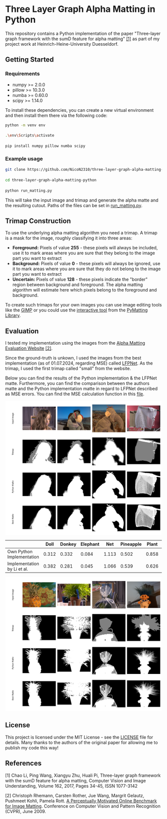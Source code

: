 # Three Layer Graph Alpha Matting in Python

This repository contains a Python implementation of the paper "Three-layer graph framework with the sumD feature for alpha matting" [[1]](#1) as part of my project work at Heinrich-Heine-University Duesseldorf.

## Getting Started

### Requirements

* numpy  >= 2.0.0
* pillow >= 10.3.0
* numba  >= 0.60.0
* scipy  >= 1.14.0

To install these dependencies, you can create a new virtual environment and then install them there via the following code:

```bash
python -m venv env

.\env\Scripts\activate

pip install numpy pillow numba scipy
```

### Example usage

```bash
git clone https://github.com/NicoN2310/three-layer-graph-alpha-matting-python

cd three-layer-graph-alpha-matting-python

python run_matting.py
```

This will take the input image and trimap and generate the alpha matte and the resulting cutout. Paths of the files can be set in [run_matting.py](run_matting.py).

## Trimap Construction

To use the underlying alpha matting algorithm you need a trimap. A trimap is a mask for the image, roughly classifying it into three areas:

* __Foreground:__ Pixels of value __255__ - these pixels will always be included, use it to mark areas where you are sure that they belong to the image part you want to extract
* __Background:__ Pixels of value __0__ - these pixels will always be ignored, use it to mark areas where you are sure that they do not belong to the image part you want to extract
* __Uncertain:__ Pixels of value __128__ - these pixels indicate the "border" region between background and foreground. The alpha matting algorithm will estimate here which pixels belong to the foreground and background.

To create such trimaps for your own images you can use image editing tools like the [GIMP](https://www.gimp.org/downloads/) or you could use the [interactive tool](https://github.com/pymatting/pymatting-interactive-tool) from the [PyMatting Library](https://github.com/pymatting/pymatting).

## Evaluation

I tested my implementation using the images from the [Alpha Matting Evaluation Website](https://www.alphamatting.com) [[2]](#2). 

Since the ground-truth is unkown, I used the images from the best implementation (as of 01.07.2024, regarding MSE) called [LFPNet](https://arxiv.org/abs/2109.12252). As the trimap, I used the first trimap called "small" from the website.

Below you can find the results of the Python implementation & the LFPNet matte. Furthermore, you can find the comparison between the authors matte and the Python implementation matte in regard to LFPNet described as MSE errors. You can find the MSE calculation function in this [file](mse_calculation.py).

![Results_1](imgs/results_1.png)

|                             | Doll  | Donkey | Elephant | Net   | Pineapple | Plant | Plasticbag | Troll |
|-----------------------------|-------|--------|----------|-------|-----------|-------|------------|-------|
| Own Python Implementation   | 0.312 | 0.332  | 0.084    | 1.113 | 0.502     | 0.858 | 2.306      | 0.504 |
| Implementation by Li et al. | 0.382 | 0.281  | 0.045    | 1.066 | 0.539     | 0.626 | 2.208      | 0.487 |

![Results_2](imgs/results_2.png)

## License

This project is licensed under the MIT License - see the [LICENSE](LICENSE) file for details. Many thanks to the authors of the original paper for allowing me to publish my code this way!

## References

<a id="1">[1]</a>
Chao Li, Ping Wang, Xiangyu Zhu, Huali Pi, Three-layer graph framework with the sumD feature for alpha matting, Computer Vision and Image Understanding, Volume 162, 2017, Pages 34-45, ISSN 1077-3142

<a id="2">[2]</a>
Christoph Rhemann, Carsten Rother, Jue Wang, Margrit Gelautz, Pushmeet Kohli, Pamela Rott. [A Perceptually Motivated Online Benchmark for Image Matting](http://www.ims.tuwien.ac.at/publications/tuw-180666). Conference on Computer Vision and Pattern Recognition (CVPR), June 2009.